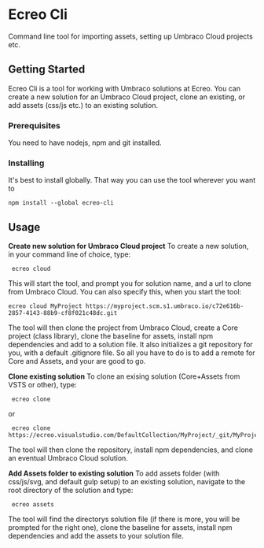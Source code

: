 # Ecreo Cli
Command line tool for importing assets, setting up Umbraco Cloud projects etc.

## Getting Started

Ecreo Cli is a tool for working with Umbraco solutions at Ecreo. You can create a new solution for an Umbraco Cloud project, clone an existing, or add assets (css/js etc.) to an existing solution.

### Prerequisites

You need to have nodejs, npm and git installed.

### Installing

It's best to install globally. That way you can use the tool wherever you want to
```
npm install --global ecreo-cli
```

## Usage

  **Create new solution for Umbraco Cloud project**
 To create a new solution, in your command line of choice, type:

     ecreo cloud

This will start the tool, and prompt you for solution name, and a url to clone from Umbraco Cloud.
You can also specify this, when you start the tool:

    ecreo cloud MyProject https://myproject.scm.s1.umbraco.io/c72e616b-2857-4143-88b9-cf8f021c48dc.git

The tool will then clone the project from Umbraco Cloud, create a Core project (class library), clone the baseline for assets, install npm dependencies and add to a solution file. It also initializes a git repository for you, with a default .gitignore file. So all you have to do is to add a remote for Core and Assets, and your are good to go.

**Clone existing solution**
To clone an exising solution (Core+Assets from VSTS or other), type:

     ecreo clone

or

     ecreo clone https://ecreo.visualstudio.com/DefaultCollection/MyProject/_git/MyProject

The tool will then clone the repository, install npm dependencies, and clone an eventual Umbraco Cloud solution.

**Add Assets folder to existing solution**
To add assets folder (with css/js/svg, and default gulp setup) to an existing solution, navigate to the root directory of the solution and type:

     ecreo assets

The tool will find the directorys solution file (if there is more, you will be prompted for the right one), clone the baseline for assets, install npm dependencies and add the assets to your solution file.

